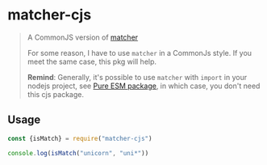 # matcher-cjs

> A CommonJS version of [matcher](https://www.npmjs.com/package/matcher)
>
> For some reason, I have to use `matcher` in a CommonJs style. If you meet the same case, this pkg will help.
> 
> **Remind**: Generally, it's possible to use `matcher` with `import` in your nodejs project, see [Pure ESM package](https://gist.github.com/sindresorhus/a39789f98801d908bbc7ff3ecc99d99c), in which case, you don't need this cjs package.

## Usage

``` js
const {isMatch} = require("matcher-cjs")

console.log(isMatch("unicorn", "uni*"))
```

